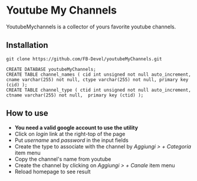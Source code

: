 # Youtube My Channels

YoutubeMychannels is a collector of yours favorite youtube channels.

## Installation

```git
git clone https://github.com/FB-Devel/youtubeMyChannels.git
```

```mysql
CREATE DATABASE youtubeMyChannels;
CREATE TABLE channel_names ( cid int unsigned not null auto_increment, cname varchar(255) not null, ctype varchar(255) not null, primary key (cid) );
CREATE TABLE channel_type ( ctid int unsigned not null auto_increment, ctname varchar(255) not null,  primary key (ctid) );
```

## How to use
* **You need a valid google account to use the utility**
* Click on *login* link at the right-top of the page
* Put *username* and *password* in the input fields
* Create the type to associate with the channel by *Aggiungi > + Categoria* item menu
* Copy the channel's name from youtube
* Create the channel by clicking on *Aggiungi > + Canale* item menu
* Reload homepage to see result
